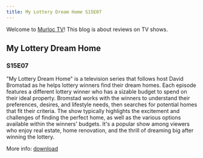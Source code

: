 ```yaml
---
title: My Lottery Dream Home S15E07
---
```

Welcome to [Murloc TV](https://murloc.icu/)! This blog is about reviews on TV shows.
## My Lottery Dream Home 

### S15E07

"My Lottery Dream Home" is a television series that follows host David Bromstad as he helps lottery winners find their dream homes. Each episode features a different lottery winner who has a sizable budget to spend on their ideal property. Bromstad works with the winners to understand their preferences, desires, and lifestyle needs, then searches for potential homes that fit their criteria. The show typically highlights the excitement and challenges of finding the perfect home, as well as the various options available within the winners' budgets. It's a popular show among viewers who enjoy real estate, home renovation, and the thrill of dreaming big after winning the lottery.

More info: [download](https://murloc.icu/torrents/c417aecb7a6747314a77d879c797a0f0827d85fb/)

